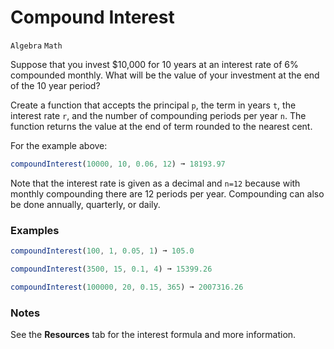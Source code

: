 # Compound Interest

`Algebra` `Math`

Suppose that you invest \$10,000 for 10 years at an interest rate of 6% compounded monthly. What will be the value of your investment at the end of the 10 year period?

Create a function that accepts the principal `p`, the term in years `t`, the interest rate `r`, and the number of compounding periods per year `n`. The function returns the value at the end of term rounded to the nearest cent.

For the example above:

```js
compoundInterest(10000, 10, 0.06, 12) ➞ 18193.97
```

Note that the interest rate is given as a decimal and `n=12` because with monthly compounding there are 12 periods per year. Compounding can also be done annually, quarterly, or daily.

### Examples

```js
compoundInterest(100, 1, 0.05, 1) ➞ 105.0

compoundInterest(3500, 15, 0.1, 4) ➞ 15399.26

compoundInterest(100000, 20, 0.15, 365) ➞ 2007316.26
```

### Notes

See the **Resources** tab for the interest formula and more information.
